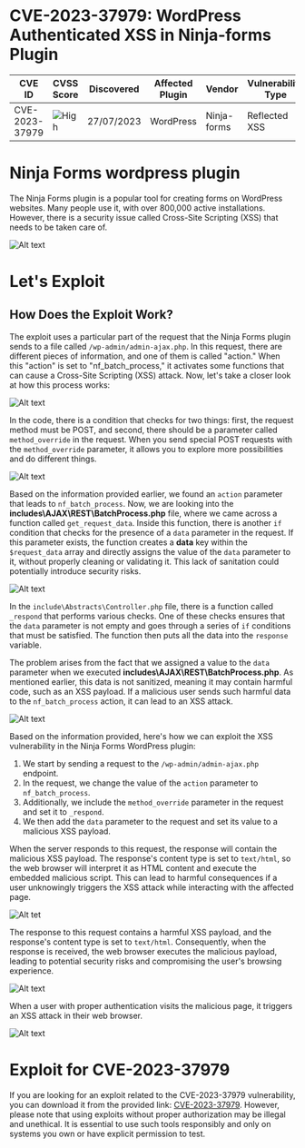 # CVE-2023-37979: WordPress Authenticated XSS in Ninja-forms Plugin

| CVE ID       | CVSS Score      | Discovered   | Affected Plugin | Vendor          | Vulnerability Type        |
|--------------|-----------------|--------------|-----------------|-----------------|---------------------------|
| CVE-2023-37979| ![High](https://img.shields.io/badge/7.1-High-red)   | 27/07/2023   | WordPress | Ninja-forms | Reflected XSS |


# Ninja Forms wordpress plugin
The Ninja Forms plugin is a popular tool for creating forms on WordPress websites. Many people use it, with over 800,000 active installations. However, there is a security issue called Cross-Site Scripting (XSS) that needs to be taken care of.

![Alt text](https://github.com/Fire-Null/CVE-2023-37979/blob/main/img/1.jpg)

# Let's Exploit
## How Does the Exploit Work?
The exploit uses a particular part of the request that the Ninja Forms plugin sends to a file called `/wp-admin/admin-ajax.php`. In this request, there are different pieces of information, and one of them is called "action." When this "action" is set to "nf_batch_process," it activates some functions that can cause a Cross-Site Scripting (XSS) attack. Now, let's take a closer look at how this process works:

![Alt text](https://github.com/Fire-Null/CVE-2023-37979/blob/main/img/2.jpg)

In the code, there is a condition that checks for two things: first, the request method must be POST, and second, there should be a parameter called `method_override` in the request. When you send special POST requests with the `method_override` parameter, it allows you to explore more possibilities and do different things.

![Alt text](https://github.com/Fire-Null/CVE-2023-37979/blob/main/img/3.jpg)

Based on the information provided earlier, we found an `action` parameter that leads to `nf_batch_process`. Now, we are looking into the **includes\AJAX\REST\BatchProcess.php** file, where we came across a function called `get_request_data`. Inside this function, there is another `if` condition that checks for the presence of a `data` parameter in the request. If this parameter exists, the function creates a **data** key within the `$request_data` array and directly assigns the value of the `data` parameter to it, without properly cleaning or validating it. This lack of sanitation could potentially introduce security risks.

![Alt text](https://github.com/Fire-Null/CVE-2023-37979/blob/main/img/4.jpg)

In the `include\Abstracts\Controller.php` file, there is a function called `_respond` that performs various checks. One of these checks ensures that the `data` parameter is not empty and goes through a series of `if` conditions that must be satisfied. The function then puts all the data into the `response` variable.

The problem arises from the fact that we assigned a value to the `data` parameter when we executed **includes\AJAX\REST\BatchProcess.php**. As mentioned earlier, this data is not sanitized, meaning it may contain harmful code, such as an XSS payload. If a malicious user sends such harmful data to the `nf_batch_process` action, it can lead to an XSS attack.

![Alt text](https://github.com/Fire-Null/CVE-2023-37979/blob/main/img/5.jpg)

Based on the information provided, here's how we can exploit the XSS vulnerability in the Ninja Forms WordPress plugin:

1. We start by sending a request to the `/wp-admin/admin-ajax.php` endpoint.
2. In the request, we change the value of the `action` parameter to `nf_batch_process`.
3. Additionally, we include the `method_override` parameter in the request and set it to `_respond`.
4. We then add the `data` parameter to the request and set its value to a malicious XSS payload.

When the server responds to this request, the response will contain the malicious XSS payload. The response's content type is set to `text/html`, so the web browser will interpret it as HTML content and execute the embedded malicious script. This can lead to harmful consequences if a user unknowingly triggers the XSS attack while interacting with the affected page.

![Alt tet](https://github.com/Fire-Null/CVE-2023-37979/blob/main/img/6.jpg)

The response to this request contains a harmful XSS payload, and the response's content type is set to `text/html`. Consequently, when the response is received, the web browser executes the malicious payload, leading to potential security risks and compromising the user's browsing experience.

![Alt text](https://github.com/Fire-Null/CVE-2023-37979/blob/main/img/7.jpg)

When a user with proper authentication visits the malicious page, it triggers an XSS attack in their web browser. 

![Alt text](https://github.com/Fire-Null/CVE-2023-37979/blob/main/img/8.jpg)

# Exploit for CVE-2023-37979
If you are looking for an exploit related to the CVE-2023-37979 vulnerability, you can download it from the provided link: [CVE-2023-37979](https://github.com/Mehran-Seifalinia/CVE-2023-37979). However, please note that using exploits without proper authorization may be illegal and unethical. It is essential to use such tools responsibly and only on systems you own or have explicit permission to test.
